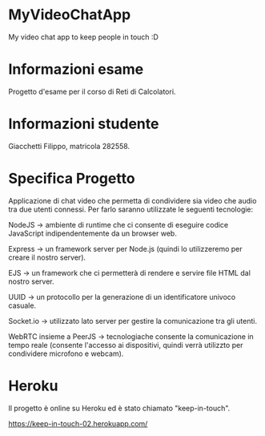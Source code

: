 # MyVideoChatApp
My video chat app to keep people in touch :D

# Informazioni esame
Progetto d'esame per il corso di Reti di Calcolatori. 

# Informazioni studente
Giacchetti Filippo, matricola 282558.

# Specifica Progetto
Applicazione di chat video che permetta di condividere sia video che audio tra due utenti connessi. Per farlo saranno utilizzate le seguenti tecnologie: 

NodeJS -> ambiente di runtime che ci consente di eseguire codice JavaScript indipendentemente da un browser web.

Express -> un framework server per Node.js (quindi lo utilizzeremo per creare il nostro server).

EJS -> un framework che ci permetterà di rendere e servire file HTML dal nostro server.

UUID -> un protocollo per la generazione di un identificatore univoco casuale.

Socket.io -> utilizzato lato server per gestire la comunicazione tra gli utenti.

WebRTC insieme a PeerJS -> tecnologiache consente la comunicazione in tempo reale (consente l'accesso ai dispositivi, quindi verrà utilizzto per condividere microfono e webcam).

# Heroku
Il progetto è online su Heroku ed è stato chiamato "keep-in-touch".

https://keep-in-touch-02.herokuapp.com/


